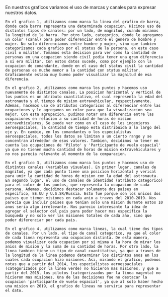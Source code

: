 En nuestros graficos variamos el uso de marcas y canales para expresar nuestros datos. 

    En el grafico 1, utilizamos como marca la linea del grafico de barra, donde cada barra representa una determinada ocupacion. Hicimos uso de distintos tipos de canales: por un lado, de magnitud, cuando miramos la longitud de la barra. Por otro lado, categorico, donde le agregamos un color (canal) para poder diferenciar entre el genero de hombre y mujer. No solo diferenciamos entre hombre y mujer, sino que tambien categorizamos cada grafico por el status de la persona, en este caso civil o militar. Tomamos esta decision para ver como la cantidad de personas en una ocupacion siendo civil podia tener una gran diferencia a si era militar. Con estos datos sucede, como por ejemplo con la ocupacion de comandante, donde en el caso del status civil la cantidad de personas es mucho menor a la cantidad con status militar. Graficamente estaba muy bueno poder visualizar la magnitud de esa diferencia. 

    En el grafico 2, utilizamos como marca los puntos y hacemos uso nuevamente de distintos canales. La posicion horizontal y vertical de los puntos es un atributo cuantitativo, el cual representa la edad del astronauta y el tiempo de mision extravehicular, respectivamente. Ademas, hacemos uso de atributos categoricos al diferenciar entre las ocupaciones y le agregamos un color para que la visualizacion sea mejor. Con esta agrupacion, pudimos notar una diferencia entre las ocupaciones en relacion a su cantidad de horas de mision extravehiculares. Se puede ver como en el caso de los ingenieros aeroespaciales, la cantidad de tiempo esta distribuida a lo largo del eje y. En cambio, en los comandantes o los especialistas aeroespaciales, todos los datos se limitan a un cierto rango y se concentran alrededor de esos valores. Tambien, decidimos no tener en cuenta las ocupaciones de 'Piloto' y 'Participante de vuelo espacial' ya que no tienen mucha cantidad de horas de mision extravehiculares y no nos parecia relevante al momento de la comparacion. 

    En el grafico 3, utilizamos como marca los puntos y hacemos uso de distintos canales (variables visuales). En primer lugar, canales de magnitud, ya que cada punto tiene una posicion horizontal y verical para unir la cantidad de horas de mision con la edad del astronauta. En segundo lugar, el uso de canales de identidad (atributo categorico) para el color de los puntos, que representa la ocupacion de cada persona. Ademas, decidimos destacar solamente dos paises en especifico, EE.UU y U.S.SR/Russia. Esto fue porque son los unicos dos paises que tienen misiones en cada anio a traves del 2010-2019. Nos parecia que incluir paises que tenian solo una mision durante estos 10 anos seria algo irrelevante. Nos parecio interesante la idea de agregar el selector del pais para poder hacer mas especifica la busqueda y no solo ver las misiones totales de cada año, sino que poder diferenciar por cada pais.

    En el grafico 4, utilizamos como marca lineas, la cual tiene dos tipos de canales. Por un lado, el tipo de canal categorico, ya que el color de cada linea representa una ocupacion distinta. De esta manera, podemos visualizar cada ocupacion por si misma a la hora de mirar los anios de mision y la suma de su cantidad de horas. Por otro lado, la linea tambien tiene un tipo de canal cuantitativo, ya que a traves de la longitud de la linea podemos determinar los distintos anos en los cuales cada ocupacion hizo misiones. Asi, mirando el grafico, podemos notas que a partir del 2014, los especialistas aeroespaciales (categorizados por la linea verde) no hicieron mas misiones, y que a partir del 2015, los pilotos (categorizaados por la linea magenta) no hicieron mas misiones. Una de las decisiones fue no destacar la ocupacion 'participante de vuelo espacial', ya que al solo haber hecho una mision en 2019, el grafico de lineas no serviria para representar el dato.